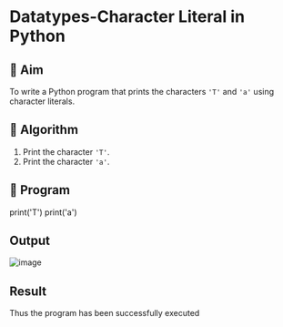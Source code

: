 # Datatypes-Character Literal in Python

## 🎯 Aim
To write a Python program that prints the characters `'T'` and `'a'` using character literals.

## 🧠 Algorithm
1. Print the character `'T'`.
2. Print the character `'a'`.

## 🧾 Program
print('T')
print('a')
## Output
![image](https://github.com/user-attachments/assets/edf9ffbf-ab9b-496e-8662-9952b1781102)

## Result
Thus the program has been successfully executed
